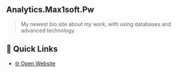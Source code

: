 ## Analytics.Max1soft.Pw
> My newest bio site about my work, with using databases and advanced technology.

## 🚀 Quick Links

- [🌐 Open Website](https://sl.max1soft.pw/qBlnLL)
